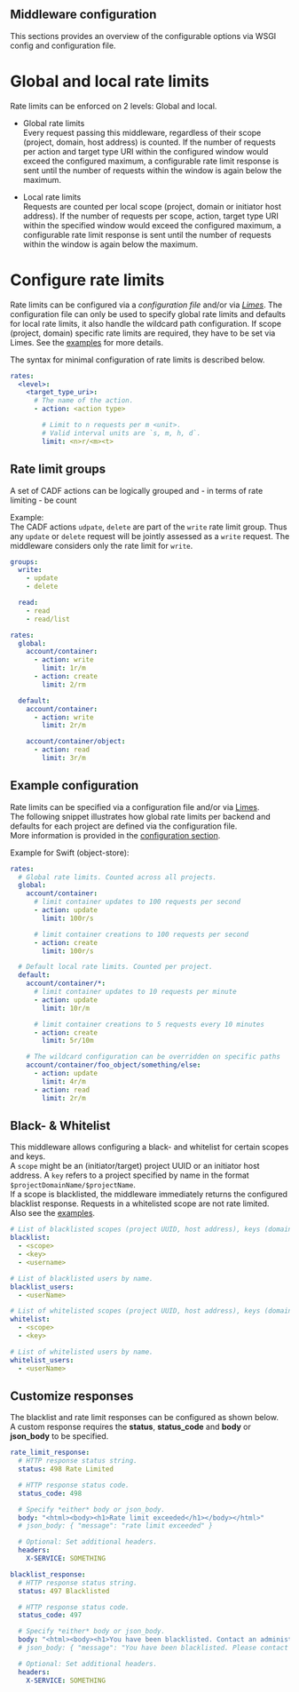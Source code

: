 ## Middleware configuration

This sections provides an overview of the configurable options via WSGI config and configuration file.

# Global and local rate limits

Rate limits can be enforced on 2 levels: Global and local.

- Global rate limits  
  Every request passing this middleware, regardless of their scope (project, domain, host address) is counted.
  If the number of requests per action and target type URI within the configured window would exceed the configured maximum,
  a configurable rate limit response is sent until the number of requests within the window is again below the maximum.

- Local rate limits  
  Requests are counted per local scope (project, domain or initiator host address).
  If the number of requests per scope, action, target type URI within the specified window would exceed the configured maximum,
  a configurable rate limit response is sent until the number of requests within the window is again below the maximum.

# Configure rate limits

Rate limits can be configured via a _configuration file_ and/or via [_Limes_](https://github.com/sapcc/limes).
The configuration file can only be used to specify global rate limits and defaults for local rate limits,
it also handle the wildcard path configuration.
If scope (project, domain) specific rate limits are required, they have to be set via Limes.
See the [examples](../etc/) for more details.

The syntax for minimal configuration of rate limits is described below.

```yaml
rates:
  <level>:
    <target_type_uri>:
      # The name of the action.
      - action: <action type>

        # Limit to n requests per m <unit>.
        # Valid interval units are `s, m, h, d`.
        limit: <n>r/<m><t>
```

## Rate limit groups

A set of CADF actions can be logically grouped and - in terms of rate limiting - be count

Example:  
The CADF actions `udpate`, `delete` are part of the `write` rate limit group.
Thus any `update` or `delete` request will be jointly assessed as a `write` request. The middleware considers only the rate limit for `write`.

```yaml
groups:
  write:
    - update
    - delete

  read:
    - read
    - read/list

rates:
  global:
    account/container:
      - action: write
        limit: 1r/m
      - action: create
        limit: 2/rm

  default:
    account/container:
      - action: write
        limit: 2r/m

    account/container/object:
      - action: read
        limit: 3r/m
```

## Example configuration

Rate limits can be specified via a configuration file and/or via [Limes](https://github.com/sapcc/limes).  
The following snippet illustrates how global rate limits per backend and defaults for each project are defined via the configuration file.  
More information is provided in the [configuration section](./docs/configuration.md).

Example for Swift (object-store):

```yaml
rates:
  # Global rate limits. Counted across all projects.
  global:
    account/container:
      # limit container updates to 100 requests per second
      - action: update
        limit: 100r/s

      # limit container creations to 100 requests per second
      - action: create
        limit: 100r/s

  # Default local rate limits. Counted per project.
  default:
    account/container/*:
      # limit container updates to 10 requests per minute
      - action: update
        limit: 10r/m

      # limit container creations to 5 requests every 10 minutes
      - action: create
        limit: 5r/10m

    # The wildcard configuration can be overridden on specific paths
    account/container/foo_object/something/else:
      - action: update
        limit: 4r/m
      - action: read
        limit: 2r/m
```

## Black- & Whitelist

This middleware allows configuring a black- and whitelist for certain scopes and keys.  
A `scope` might be an (initiator/target) project UUID or an initiator host address.
A `key` refers to a project specified by name in the format `$projectDomainName/$projectName`.  
If a scope is blacklisted, the middleware immediately returns the configured blacklist response.
Requests in a whitelisted scope are not rate limited.  
Also see the [examples](../etc/).

```yaml
# List of blacklisted scopes (project UUID, host address), keys (domainName/projectName).
blacklist:
  - <scope>
  - <key>
  - <username>

# List of blacklisted users by name.
blacklist_users:
  - <userName>

# List of whitelisted scopes (project UUID, host address), keys (domainName/projectName).
whitelist:
  - <scope>
  - <key>

# List of whitelisted users by name.
whitelist_users:
  - <userName>
```

## Customize responses

The blacklist and rate limit responses can be configured as shown below.  
A custom response requires the **status**, **status_code** and **body** or **json_body** to be specified.

```yaml
rate_limit_response:
  # HTTP response status string.
  status: 498 Rate Limited

  # HTTP response status code.
  status_code: 498

  # Specify *either* body or json_body.
  body: "<html><body><h1>Rate limit exceeded</h1></body></html>"
  # json_body: { "message": "rate limit exceeded" }

  # Optional: Set additional headers.
  headers:
    X-SERVICE: SOMETHING

blacklist_response:
  # HTTP response status string.
  status: 497 Blacklisted

  # HTTP response status code.
  status_code: 497

  # Specify *either* body or json_body.
  body: "<html><body><h1>You have been blacklisted. Contact an administrator.</h1></body></html>"
  # json_body: { "message": "You have been blacklisted. Please contact and administrator." }

  # Optional: Set additional headers.
  headers:
    X-SERVICE: SOMETHING
```
